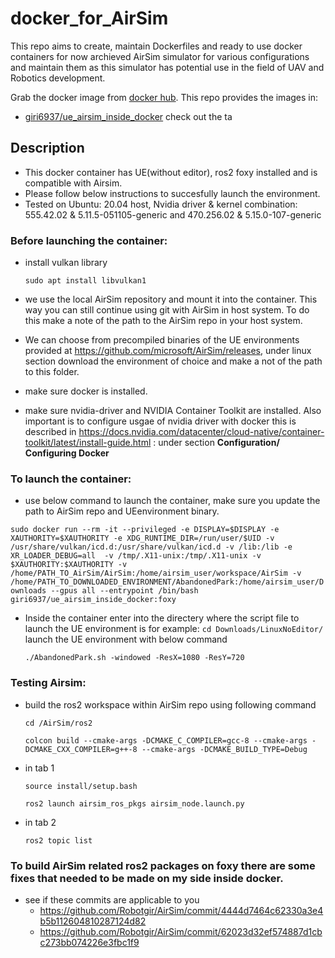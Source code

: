 # docker_for_AirSim
This repo aims to create, maintain Dockerfiles and ready to use docker containers for now archieved AirSim simulator for various configurations and maintain them as this simulator has potential use in the field of UAV and Robotics development.

Grab the docker image from [docker hub](https://hub.docker.com/u/giri6937).  This repo provides the images in:
* [giri6937/ue_airsim_inside_docker](https://hub.docker.com/r/giri6937/ue_airsim_inside_docker/tags)
check out the ta  


  
## Description

- This docker container has UE(without editor), ros2 foxy installed and is compatible with Airsim.
- Please follow below instructions to succesfully launch the environment.
- Tested on Ubuntu: 20.04 host, 
Nvidia driver & kernel combination: 555.42.02 & 5.11.5-051105-generic and 470.256.02 & 5.15.0-107-generic

### Before launching the container:

- install vulkan library
    
    `sudo apt install libvulkan1`
    
- we use the local AirSim repository and mount it into the container. This way you can still continue using git with AirSim in host system. To do this make a note of the path to the AirSim repo in your host system.
- We can choose from precompiled binaries of the UE environments provided at https://github.com/microsoft/AirSim/releases, under linux section download the environment of choice and make a not of the path to this folder.
- make sure docker is installed.
- make sure nvidia-driver  and NVIDIA Container Toolkit are installed. Also important is to configure usgae of nvidia driver with docker this is described in https://docs.nvidia.com/datacenter/cloud-native/container-toolkit/latest/install-guide.html : under section **Configuration/** **Configuring Docker**

### To launch the container:

- use below command to launch the container, make sure you update the path to AirSim repo and UEenvironment binary.

`sudo docker run --rm -it --privileged -e DISPLAY=$DISPLAY -e XAUTHORITY=$XAUTHORITY -e XDG_RUNTIME_DIR=/run/user/$UID -v /usr/share/vulkan/icd.d:/usr/share/vulkan/icd.d -v /lib:/lib -e XR_LOADER_DEBUG=all  -v /tmp/.X11-unix:/tmp/.X11-unix -v $XAUTHORITY:$XAUTHORITY -v /home/PATH_TO_AirSim/AirSim:/home/airsim_user/workspace/AirSim -v /home/PATH_TO_DOWNLOADED_ENVIRONMENT/AbandonedPark:/home/airsim_user/Downloads --gpus all --entrypoint /bin/bash giri6937/ue_airsim_inside_docker:foxy`
- Inside the container enter into the directery where the script file to launch the UE environment is for example:
`cd Downloads/LinuxNoEditor/`
launch the UE environment with below command
    
    `./AbandonedPark.sh -windowed -ResX=1080 -ResY=720`

### Testing Airsim:

- build the ros2 workspace within AirSim repo using following command
    
    `cd /AirSim/ros2`
    
    `colcon build --cmake-args -DCMAKE_C_COMPILER=gcc-8 --cmake-args -DCMAKE_CXX_COMPILER=g++-8 --cmake-args -DCMAKE_BUILD_TYPE=Debug`
    
- in tab 1
    
    `source install/setup.bash`
    
    `ros2 launch airsim_ros_pkgs airsim_node.launch.py`
    
- in tab 2
    
    `ros2 topic list`

### To build AirSim related ros2 packages on foxy there are some fixes that needed to be made on my side inside docker.

- see if these commits are applicable to you
    - https://github.com/Robotgir/AirSim/commit/4444d7464c62330a3e4b5b112604810287124d82
    - https://github.com/Robotgir/AirSim/commit/62023d32ef574887d1cbc273bb074226e3fbc1f9
